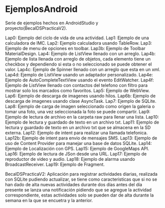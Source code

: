 # EjemplosAndroid
Serie de ejemplos hechos en AndroidStudio y proyecto(BecaIDSPracticaV2).

Lap0: Ejemplo del ciclo de vida de una actividad.
Lap1: Ejemplo de una calculadora de IMC.
Lap2: Ejemplo calculadora usando TableRow.
Lap3: Ejemplo de menu de opciones en toolbar.
Lap3b: Ejemplo de Toolbar MaterialDesign.
Lap4: Ejemplo de ListView llenado con un arreglo.
Lap4b: Ejemplo de lista llenada con arreglo de objetos, cada elemento tiene un checkbox y dependiendo si esta o no 
      seleccionado se puede obtener el valor.
Lap4c: Ejemplo de Spinner llenado con un arreglo que esta en un xml.
Lap4d: Ejemplo de ListView usando un adaptador personalizado.
Lap4e: Ejemplo de AutoCompleteTextView usando el evento EditWatcher.
Lap4f: Ejemplo de ListView llenado con contactos del telefono con filtro para mostrar solo los marcados como favoritos.
Lap5: Ejemplo de WebView.
Lap6: Ejemplo de descarga de imagenes usando hilos.
Lap6b: Ejemplo de descarga de imagenes usando clase AsyncTask.
Lap7: Ejemplo de SQLite.
Lap8: Ejemplo de carga de imagen seleccionado como origen la galeria o tomar una foto, una vez seleccionada 
      la foto se puede compartir.
Lap9: Ejemplo de lectura de archivo en la carpeta raw para llenar una lista.
Lap10: Ejemplo de lectura y guardado de texto en un archivo txt.
Lap11: Ejemplo de lectura y guardado de texto en un archivo txt que se almacena en la SD externa.
Lap12: Ejemplo de intent para realizar una llamada telefonica.
Lap12b: Ejemplo de intent para envio de mensajes SMS.
Lap13: Ejemplo de uso de Content Provider para manejar una base de datos SQLite.
Lap14: Ejemplo de Localización con GPS.
Lap15: Ejemplo de GoogleMaps API.
Lap16: Ejemplo de lectura de JSon desde una URL.
Lap17: Ejemplo de reproductor de video y audio.
Lap18: Ejemplo de alarma usando BroadcastReceiver.
Lap19: Ejemplo de Fragment.

BecaIDSPracticaV2: Aplicación para registrar actividades diarias, realizada con SQLite pudiendo actualizar, se tiene como
                   caracteristicas que si no se han dado de alta nuevas actividades durante dos días antes del día presente
                   se lanza una notificación pidiendo que se agregue la actividad correspondiente, estas actividades solo se pueden
                   dar de alta durante la semana en la que se encuetra y la anterior.
